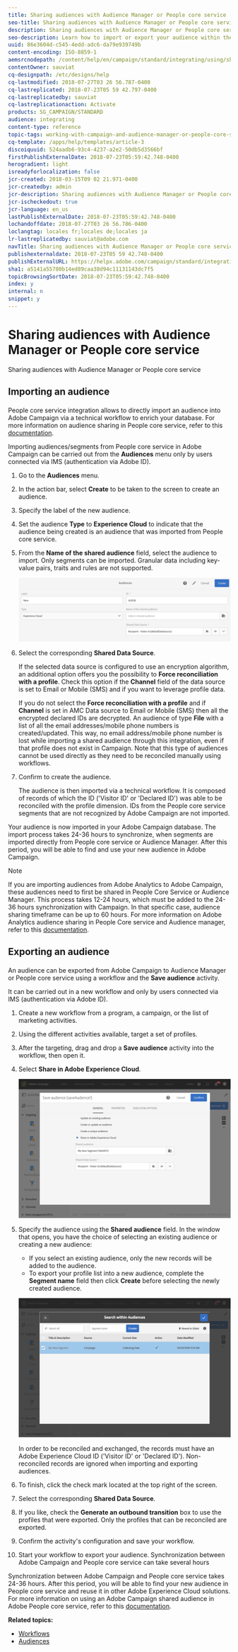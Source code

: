 ```yaml
---
title: Sharing audiences with Audience Manager or People core service
seo-title: Sharing audiences with Audience Manager or People core service
description: Sharing audiences with Audience Manager or People core service
seo-description: Learn how to import or export your audience within the different Adobe Experience Cloud solutions.
uuid: 86e3604d-c545-4edd-adc6-da79e939749b
content-encoding: ISO-8859-1
aemsrcnodepath: /content/help/en/campaign/standard/integrating/using/sharing-audiences-with-audience-manager-or-people-core-service
contentOwner: sauviat
cq-designpath: /etc/designs/help
cq-lastmodified: 2018-07-27T03 26 56.787-0400
cq-lastreplicated: 2018-07-23T05 59 42.797-0400
cq-lastreplicatedby: sauviat
cq-lastreplicationaction: Activate
products: SG_CAMPAIGN/STANDARD
audience: integrating
content-type: reference
topic-tags: working-with-campaign-and-audience-manager-or-people-core-service
cq-template: /apps/help/templates/article-3
discoiquuid: 524aadb6-93c4-4237-a2e2-50db5d3566bf
firstPublishExternalDate: 2018-07-23T05:59:42.748-0400
herogradient: light
isreadyforlocalization: false
jcr-created: 2018-03-15T09 02 21.971-0400
jcr-createdby: admin
jcr-description: Sharing audiences with Audience Manager or People core service
jcr-ischeckedout: true
jcr-language: en_us
lastPublishExternalDate: 2018-07-23T05:59:42.748-0400
lochandoffdate: 2018-07-27T03 26 56.786-0400
loclangtag: locales fr;locales de;locales ja
lr-lastreplicatedby: sauviat@adobe.com
navTitle: Sharing audiences with Audience Manager or People core service
publishexternaldate: 2018-07-23T05 59 42.748-0400
publishExternalURL: https://helpx.adobe.com/campaign/standard/integrating/using/sharing-audiences-with-audience-manager-or-people-core-service.html
sha1: a5141a55780b14ed89caa38d94c11131143dc7f5
topicBrowsingSortDate: 2018-07-23T05:59:42.748-0400
index: y
internal: n
snippet: y
---
```


# Sharing audiences with Audience Manager or People core service

Sharing audiences with Audience Manager or People core service

## <p>Importing an audience</p>

People core service integration allows to directly import an audience into Adobe Campaign via a technical workflow to enrich your database. For more information on audience sharing in People core service, refer to this [documentation](https://marketing.adobe.com/resources/help/en_US/mcloud/t_publish_audience_segment.html).

Importing audiences/segments from People core service in Adobe Campaign can be carried out from the **Audiences** menu only by users connected via IMS (authentication via Adobe ID).

1. Go to the **Audiences** menu.
1. In the action bar, select **Create** to be taken to the screen to create an audience.
1. Specify the label of the new audience.
1. Set the audience **Type** to **Experience Cloud** to indicate that the audience being created is an audience that was imported from People core service.
1. From the **Name of the shared audience** field, select the audience to import. Only segments can be imported. Granular data including key-value pairs, traits and rules are not supported.

   ![](assets/aam_import_audience.png)

1. Select the corresponding **Shared Data Source**.

   If the selected data source is configured to use an encryption algorithm, an additional option offers you the possibility to **Force reconciliation with a profile**. Check this option if the **Channel** field of the data source is set to Email or Mobile (SMS) and if you want to leverage profile data.

   If you do not select the **Force reconciliation with a profile** and if **Channel** is set in AMC Data source to Email or Mobile (SMS) then all the encrypted declared IDs are decrypted. An audience of type **File** with a list of all the email addresses/mobile phone numbers is created/updated. This way, no email address/mobile phone number is lost while importing a shared audience through this integration, even if that profile does not exist in Campaign. Note that this type of audiences cannot be used directly as they need to be reconciled manually using workflows.

1. Confirm to create the audience.

   The audience is then imported via a technical workflow. It is composed of records of which the ID ('Visitor ID' or 'Declared ID') was able to be reconciled with the profile dimension. IDs from the People core service segments that are not recognized by Adobe Campaign are not imported.

Your audience is now imported in your Adobe Campaign database. The import process takes 24-36 hours to synchronize, when segments are imported directly from People core service or Audience Manager. After this period, you will be able to find and use your new audience in Adobe Campaign.

>[!NOTE]
>
>If you are importing audiences from Adobe Analytics to Adobe Campaign, these audiences need to first be shared in People Core Service or Audience Manager. This process takes 12-24 hours, which must be added to the 24-36 hours synchronization with Campaign. In that specific case, audience sharing timeframe can be up to 60 hours. For more information on Adobe Analytics audience sharing in People Core service and Audience manager, refer to this [documentation](https://marketing.adobe.com/resources/help/en_US/mcloud/t_publish_audience_segment.html).

## <p>Exporting an audience</p>

An audience can be exported from Adobe Campaign to Audience Manager or People core service using a workflow and the **Save audience** activity.

It can be carried out in a new workflow and only by users connected via IMS (authentication via Adobe ID).

1. Create a new workflow from a program, a campaign, or the list of marketing activities.
1. Using the different activities available, target a set of profiles.
1. After the targeting, drag and drop a **Save audience** activity into the workflow, then open it.
1. Select **Share in Adobe Experience Cloud**.

   ![](assets/aam_save_audience_activity.png)

1. Specify the audience using the **Shared audience** field. In the window that opens, you have the choice of selecting an existing audience or creating a new audience:

    * If you select an existing audience, only the new records will be added to the audience.
    * To export your profile list into a new audience, complete the **Segment name** field then click **Create** before selecting the newly created audience.

   ![](assets/aam_save_audience_segment_picker.png)

   In order to be reconciled and exchanged, the records must have an Adobe Experience Cloud ID ('Visitor ID' or 'Declared ID'). Non-reconciled records are ignored when importing and exporting audiences.

1. To finish, click the check mark located at the top right of the screen.
1. Select the corresponding **Shared Data Source**.
1. If you like, check the **Generate an outbound transition** box to use the profiles that were exported. Only the profiles that can be reconciled are exported.
1. Confirm the activity's configuration and save your workflow.
1. Start your workflow to export your audience. Synchronization between Adobe Campaign and People core service can take several hours

Synchronization between Adobe Campaign and People core service takes 24-36 hours. After this period, you will be able to find your new audience in People core service and reuse it in other Adobe Experience Cloud solutions. For more information on using an Adobe Campaign shared audience in Adobe People core service, refer to this [documentation](https://marketing.adobe.com/resources/help/en_US/mcloud/t_audience_create.html).

**Related topics:**

* [Workflows](../../automating/using/about-data-and-processes.md)
* [Audiences](../../audiences/using/about-audiences.md)

